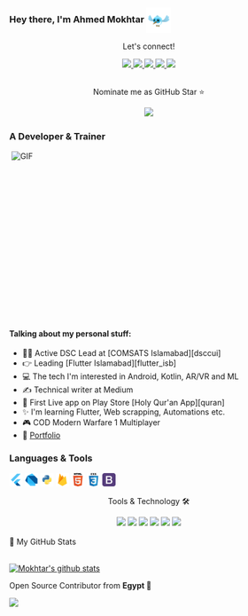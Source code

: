 ### Hey there, I'm  Ahmed Mokhtar  <img align="center" alt="GIF" src="loadingindicator.gif" width="45" height="45" />

<div align="center">
<p align="center">Let's connect!</p>
<a href="https://twitter.com/00Mokhtar00/">
    <img src="https://img.shields.io/badge/Twitter-1DA1F2?style=for-the-badge&logo=twitter&logoColor=white" />
</a>

<!-- <a href="https://www.instagram.com/mhmzdev/">
    <img src="https://img.shields.io/badge/Instagram-E4405F?style=for-the-badge&logo=instagram&logoColor=white" />
</a> -->

<a href="https://www.linkedin.com/in/00mokhtar00/">
    <img src="https://img.shields.io/badge/linkedin-%230077B5.svg?&style=for-the-badge&logo=linkedin&logoColor=white" />
</a>

<a href="https://www.upwork.com/freelancers/~019c71ca4133d4f65d">
    <img src="https://img.shields.io/badge/Upwork-12100E?style=for-the-badge&logo=medium&logoColor=white" />
</a>

<a href="https://www.facebook.com/moralityLiveUp">
    <img src="https://img.shields.io/badge/Facebook-1877F2?style=for-the-badge&logo=facebook&logoColor=white" />
</a>

<a href="https://stackoverflow.com/users/11468643/ahmed-mokhtar">
    <img src="https://img.shields.io/badge/Stack_Overflow-FE7A16?style=for-the-badge&logo=stack-overflow&logoColor=white" />
</a>
</div>

<br>

<div align="center">
<p align="center">Nominate me as GitHub Star ⭐</p>

<a href="https://stars.github.com/nominate/">
    <img src="https://img.shields.io/badge/GitHub-100000?&style=for-the-badge&logo=GitHub&logoColor=white&color=fa3667" />
</a>

</div>


### A Developer & Trainer

<img align="right" alt="GIF" src="code.gif" width="500" height="320" />

#### Talking about my personal stuff:

- 🙋‍♂️ Active DSC Lead at [COMSATS Islamabad][dsccui]
- 👉 Leading [Flutter Islamabad][flutter_isb]
- 💻 The tech I'm interested in Android, Kotlin, AR/VR and ML
- ✍ Technical writer at Medium
- 📱 First Live app on Play Store [Holy Qur'an App][quran]
- ✨ I'm learning Flutter, Web scrapping, Automations etc.
- 🎮 COD Modern Warfare 1 Multiplayer
- 📄 [Portfolio][profile]

### Languages & Tools

<code><img width=24px src="https://raw.githubusercontent.com/github/explore/80688e429a7d4ef2fca1e82350fe8e3517d3494d/topics/flutter/flutter.png"></code>
<code><img width=24px src="https://raw.githubusercontent.com/github/explore/80688e429a7d4ef2fca1e82350fe8e3517d3494d/topics/dart/dart.png"></code>
<code><img width=24px src="https://raw.githubusercontent.com/github/explore/80688e429a7d4ef2fca1e82350fe8e3517d3494d/topics/python/python.png"></code>
<code><img width=24px src="https://raw.githubusercontent.com/github/explore/80688e429a7d4ef2fca1e82350fe8e3517d3494d/topics/firebase/firebase.png"></code>
<code><img width=24px src="https://raw.githubusercontent.com/github/explore/80688e429a7d4ef2fca1e82350fe8e3517d3494d/topics/html/html.png"></code>
<code><img width=24px src="https://raw.githubusercontent.com/github/explore/80688e429a7d4ef2fca1e82350fe8e3517d3494d/topics/css/css.png"></code>
<code><img width=24px src="https://raw.githubusercontent.com/github/explore/80688e429a7d4ef2fca1e82350fe8e3517d3494d/topics/bootstrap/bootstrap.png"></code>


<div align="center">
<p align="center">Tools & Technology 🛠</p>

<img src="https://img.shields.io/badge/Flutter-02569B?style=for-the-badge&logo=flutter&logoColor=white" />
<img src="https://img.shields.io/badge/Dart-0175C2?style=for-the-badge&logo=dart&logoColor=white" />
<img src="https://img.shields.io/badge/firebase-ffca28?style=for-the-badge&logo=firebase&logoColor=black" />
<img src="https://img.shields.io/badge/Python-FFD43B?style=for-the-badge&logo=python&logoColor=darkgreen" />
<img src="https://img.shields.io/badge/Git-F05032?style=for-the-badge&logo=git&logoColor=white" />
<img src="https://img.shields.io/badge/Adobe%20XD-FF61F6?style=for-the-badge&logo=Adobe%20XD&logoColor=white" />


</div>

<br>

<summary>📝 My GitHub Stats</summary>
<br>

[![Mokhtar's github stats](https://github-readme-stats.vercel.app/api?username=00AhmedMokhtar00&theme=gotham)](https://github.com/00AhmedMokhtar00/github-readme-stats)


Open Source Contributor from <b>Egypt<b> 💚

![](https://visitor-badge.glitch.me/badge?page_id=00AhmedMokhtar00.00AhmedMokhtar00)

[profile]: https://00ahmedmokhtar00.github.io
